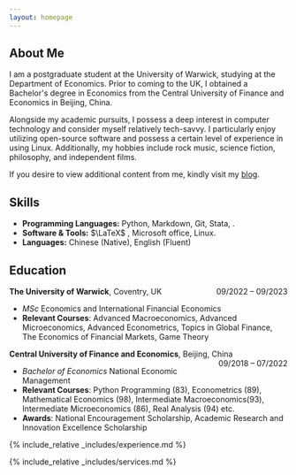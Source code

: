 ```yaml
---
layout: homepage
---
```


## About Me

I am a postgraduate student at the University of Warwick, studying at the Department of Economics. Prior to coming to the UK, I obtained a Bachelor's degree in Economics from the Central University of Finance and Economics in Beijing, China. 

Alongside my academic pursuits, I possess a deep interest in computer technology and consider myself relatively tech-savvy. I particularly enjoy utilizing open-source software and possess a certain level of experience in using Linux. Additionally, my hobbies include rock music, science fiction, philosophy, and independent films.

If you desire to view additional content from me, kindly visit my [blog](https://blog.zhihangzhao.com).

## Skills

- **Programming Languages:** <i class="fab fa-python"></i> Python, <i class="fab fa-markdown"></i> Markdown, <i class="fab fa-git-alt"></i> Git, Stata, <i class="fab fa-r-project"></i>.
- **Software & Tools:** $\LaTeX$ , <i class="fab fa-microsoft"></i> Microsoft office, <i class="fab fa-linux"></i> Linux.
- **Languages:** Chinese (Native), English (Fluent) 

## Education

  **The University of Warwick**, Coventry, UK <span style="float:right">09/2022 – 09/2023</span>  
  - *MSc* Economics and International Financial Economics
  - **Relevant Courses**: Advanced Macroeconomics, Advanced Microeconomics, Advanced Econometrics, Topics in Global Finance, The Economics of Financial Markets, Game Theory

  **Central University of Finance and Economics**, Beijing, China <span style="float:right">09/2018 – 07/2022</span>  
   - *Bachelor of Economics* National Economic Management
   - **Relevant Courses**: Python Programming (83), Econometrics (89), Mathematical Economics (98), Intermediate Macroeconomics(93), Intermediate Microeconomics (86), Real Analysis (94) etc.
   - **Awards**: National Encouragement Scholarship, Academic Research and Innovation Excellence Scholarship

{% include_relative _includes/experience.md %}

{% include_relative _includes/services.md %}

